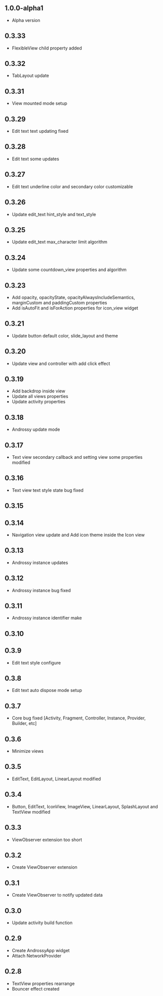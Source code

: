 ## 1.0.0-alpha1

* Alpha version

## 0.3.33

* FlexibleView child property added

## 0.3.32

* TabLayout update

## 0.3.31

* View mounted mode setup

## 0.3.29

* Edit text text updating fixed

## 0.3.28

* Edit text some updates

## 0.3.27

* Edit text underline color and secondary color customizable

## 0.3.26

* Update edit_text hint_style and text_style

## 0.3.25

* Update edit_text max_character limit algorithm

## 0.3.24

* Update some countdown_view properties and algorithm

## 0.3.23

* Add opacity, opacityState, opacityAlwaysIncludeSemantics, marginCustom and paddingCustom
  properties
* Add isAutoFit and isForAction properties for icon_view widget

## 0.3.21

* Update button default color, slide_layout and theme

## 0.3.20

* Update view and controller with add click effect

## 0.3.19

* Add backdrop inside view
* Update all views properties
* Update activity properties

## 0.3.18

* Androssy update mode

## 0.3.17

* Text view secondary callback and setting view some properties modified

## 0.3.16

* Text view text style state bug fixed

## 0.3.15

## 0.3.14

* Navigation view update and Add icon theme inside the Icon view

## 0.3.13

* Androssy instance updates

## 0.3.12

* Androssy instance bug fixed

## 0.3.11

* Androssy instance identifier make

## 0.3.10

## 0.3.9

* Edit text style configure

## 0.3.8

* Edit text auto dispose mode setup

## 0.3.7

* Core bug fixed [Activity, Fragment, Controller, Instance, Provider, Builder, etc]

## 0.3.6

* Minimize views

## 0.3.5

* EditText, EditLayout, LinearLayout modified

## 0.3.4

* Button, EditText, IconView, ImageView, LinearLayout, SplashLayout and TextView modified

## 0.3.3

* ViewObserver extension too short

## 0.3.2

* Create ViewObserver extension

## 0.3.1

* Create ViewObserver to notify updated data

## 0.3.0

* Update activity build function

## 0.2.9

* Create AndrossyApp widget
* Attach NetworkProvider

## 0.2.8

* TextView properties rearrange
* Bouncer effect created